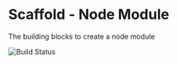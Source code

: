 # Scaffold - Node Module
The building blocks to create a node module

![Build Status](https://api.travis-ci.org/logikaljay/scaffold-node-module.svg)
